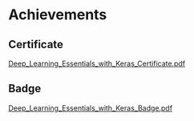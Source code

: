 

# Achievements
## Certificate
[Deep_Learning_Essentials_with_Keras_Certificate.pdf](https://prod-files-secure.s3.us-west-2.amazonaws.com/03e82b26-cccb-4906-bb56-adabcbdc0655/f5cf1405-8a02-49a4-beb6-3d50b033ba6e/Deep_Learning_Essentials_with_Keras_Certificate.pdf?X-Amz-Algorithm=AWS4-HMAC-SHA256&X-Amz-Content-Sha256=UNSIGNED-PAYLOAD&X-Amz-Credential=ASIAZI2LB466Y2T7XKFZ%2F20250203%2Fus-west-2%2Fs3%2Faws4_request&X-Amz-Date=20250203T141424Z&X-Amz-Expires=3600&X-Amz-Security-Token=IQoJb3JpZ2luX2VjEP7%2F%2F%2F%2F%2F%2F%2F%2F%2F%2FwEaCXVzLXdlc3QtMiJIMEYCIQD21u7O58eFM2O0ezbgfeiJsxGcVduMEM%2BIBKjbLMgrvgIhAIgHqCk4FyACGod42J5EgGDxqK%2BFFBBRp9Ildy2LJmVaKv8DCBcQABoMNjM3NDIzMTgzODA1Igwy%2BwLgABxWRARBcfEq3APtcm9kwaFXgcdQeOxIiIUzzW096i4k%2FaUQMOL55MmKt0MBReA5SKbljjkncHB4nU7hClfgKGIDYZ7Qtk%2FapmjD4GrAQXffVYwMYmOzCMA2u%2B%2FcWTftOTj4TQuVckhjOg2t5c2%2F4ci3KQuISLhP9o%2Bc7%2FfqyRgQwbh9bp5tz9Sj8VpTkVB9g24bFdpdeGmCc1ZIaP0pzr9tDEp5hdrw%2FunKXua4EKQj9993Sb3UELaW7m6v2Wx6etFEB3s%2Bm04X9CEdU8QusgRm2bo73MDTkVai6k%2BIAl9gqruRmomZ3HatN%2BK7wo3%2BaRmA0t91BsSq5ZwXX%2F9KGp%2BQuqicO3Fnd%2FMXFZ6ib7YBSQIjmg2GfH4MRmUGiED1RcvVjnt10jmNa3Ds3n6hpPNkccyy3e5W7pVSYAumpW0h0WqAJJSBLHcEH98kc6AxUyv6dgKkguGY%2FMc8rKurwGBoXB2acUSRSWqXC2UcW5p6rZkYksmOEHQdxjEJrPlntzSe6NElmk2uW1J7JA5JX86na7FUoZ6EoSQb6%2FccOpHdZUrMYAMhwLj4EqBIXY3cyiUKlLsHYGIX%2BbRjC4CMAi4rrge5UUxS3gq4sz8YJ%2FYmzeHhMSPr3Qko4piRtKfZ0NlwIlZWmzCkjYO9BjqkAcrQAYtxpaT8c6srjk%2B7pQVx04TV0LSmvUpkGv%2BM94bDbe8lGYvmyuRp0nX6Ufo6PeK6td4EBGVuBmf9wo5gcI9htEE40Jg9qtKhtvI02gpJjhx%2FZ2b5hvqcQGsS58myJ6RXw%2FxQiXipyEM7rQVXDPe6i9pvFq32Z%2FlioxsoGqpJS2yFOZr4HNbi8cEAz0a3BO1vXDhyIWyK2vHJe10AL4a8yuTr&X-Amz-Signature=aba1b05a0f3f9d0da3715b4227e118aaee979bd197de280ac9d0309a44f053ba&X-Amz-SignedHeaders=host&x-id=GetObject)
## Badge
[Deep_Learning_Essentials_with_Keras_Badge.pdf](https://prod-files-secure.s3.us-west-2.amazonaws.com/03e82b26-cccb-4906-bb56-adabcbdc0655/5c209097-6d96-477f-a031-edc11aa6225f/Deep_Learning_Essentials_with_Keras_Badge.pdf?X-Amz-Algorithm=AWS4-HMAC-SHA256&X-Amz-Content-Sha256=UNSIGNED-PAYLOAD&X-Amz-Credential=ASIAZI2LB466Y2T7XKFZ%2F20250203%2Fus-west-2%2Fs3%2Faws4_request&X-Amz-Date=20250203T141424Z&X-Amz-Expires=3600&X-Amz-Security-Token=IQoJb3JpZ2luX2VjEP7%2F%2F%2F%2F%2F%2F%2F%2F%2F%2FwEaCXVzLXdlc3QtMiJIMEYCIQD21u7O58eFM2O0ezbgfeiJsxGcVduMEM%2BIBKjbLMgrvgIhAIgHqCk4FyACGod42J5EgGDxqK%2BFFBBRp9Ildy2LJmVaKv8DCBcQABoMNjM3NDIzMTgzODA1Igwy%2BwLgABxWRARBcfEq3APtcm9kwaFXgcdQeOxIiIUzzW096i4k%2FaUQMOL55MmKt0MBReA5SKbljjkncHB4nU7hClfgKGIDYZ7Qtk%2FapmjD4GrAQXffVYwMYmOzCMA2u%2B%2FcWTftOTj4TQuVckhjOg2t5c2%2F4ci3KQuISLhP9o%2Bc7%2FfqyRgQwbh9bp5tz9Sj8VpTkVB9g24bFdpdeGmCc1ZIaP0pzr9tDEp5hdrw%2FunKXua4EKQj9993Sb3UELaW7m6v2Wx6etFEB3s%2Bm04X9CEdU8QusgRm2bo73MDTkVai6k%2BIAl9gqruRmomZ3HatN%2BK7wo3%2BaRmA0t91BsSq5ZwXX%2F9KGp%2BQuqicO3Fnd%2FMXFZ6ib7YBSQIjmg2GfH4MRmUGiED1RcvVjnt10jmNa3Ds3n6hpPNkccyy3e5W7pVSYAumpW0h0WqAJJSBLHcEH98kc6AxUyv6dgKkguGY%2FMc8rKurwGBoXB2acUSRSWqXC2UcW5p6rZkYksmOEHQdxjEJrPlntzSe6NElmk2uW1J7JA5JX86na7FUoZ6EoSQb6%2FccOpHdZUrMYAMhwLj4EqBIXY3cyiUKlLsHYGIX%2BbRjC4CMAi4rrge5UUxS3gq4sz8YJ%2FYmzeHhMSPr3Qko4piRtKfZ0NlwIlZWmzCkjYO9BjqkAcrQAYtxpaT8c6srjk%2B7pQVx04TV0LSmvUpkGv%2BM94bDbe8lGYvmyuRp0nX6Ufo6PeK6td4EBGVuBmf9wo5gcI9htEE40Jg9qtKhtvI02gpJjhx%2FZ2b5hvqcQGsS58myJ6RXw%2FxQiXipyEM7rQVXDPe6i9pvFq32Z%2FlioxsoGqpJS2yFOZr4HNbi8cEAz0a3BO1vXDhyIWyK2vHJe10AL4a8yuTr&X-Amz-Signature=0e09a308690502d6dee876807b96a5a60109cbe9266349fcf46776e7b3589f64&X-Amz-SignedHeaders=host&x-id=GetObject)
